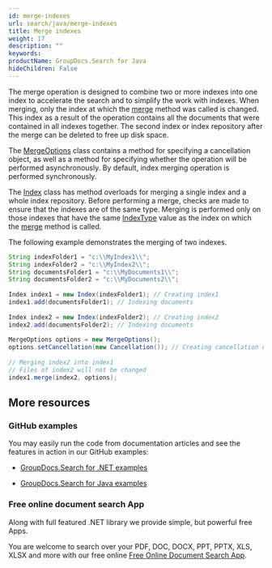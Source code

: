 ```yaml
---
id: merge-indexes
url: search/java/merge-indexes
title: Merge indexes
weight: 17
description: ""
keywords: 
productName: GroupDocs.Search for Java
hideChildren: False
---
```

The merge operation is designed to combine two or more indexes into one index to accelerate the search and to simplify the work with indexes. When merging, only the index at which the [merge](https://apireference.groupdocs.com/search/java/com.groupdocs.search/Index#merge(com.groupdocs.search.Index,%20com.groupdocs.search.options.MergeOptions)) method was called is changed. This index as a result of the operation contains all the documents that were contained in all indexes together. The second index or index repository after the merge can be deleted to free up disk space.

The [MergeOptions](https://apireference.groupdocs.com/search/java/com.groupdocs.search.options/MergeOptions) class contains a method for specifying a cancellation object, as well as a method for specifying whether the operation will be performed asynchronously. By default, index merging operation is performed synchronously.

The [Index](https://apireference.groupdocs.com/search/java/com.groupdocs.search/Index) class has method overloads for merging a single index and a whole index repository. Before performing a merge, checks are made to ensure that the indexes are of the same type. Merging is performed only on those indexes that have the same [IndexType](https://apireference.groupdocs.com/search/java/com.groupdocs.search.options/IndexType) value as the index on which the [merge](https://apireference.groupdocs.com/search/java/com.groupdocs.search/Index#merge(com.groupdocs.search.Index,%20com.groupdocs.search.options.MergeOptions)) method is called.

The following example demonstrates the merging of two indexes.



```java
String indexFolder1 = "c:\\MyIndex1\\";
String indexFolder2 = "c:\\MyIndex2\\";
String documentsFolder1 = "c:\\MyDocuments1\\";
String documentsFolder2 = "c:\\MyDocuments2\\";
 
Index index1 = new Index(indexFolder1); // Creating index1
index1.add(documentsFolder1); // Indexing documents
 
Index index2 = new Index(indexFolder2); // Creating index2
index2.add(documentsFolder2); // Indexing documents
 
MergeOptions options = new MergeOptions();
options.setCancellation(new Cancellation()); // Creating cancellation object to be able to cancel the oparation
 
// Merging index2 into index1
// Files of index2 will not be changed
index1.merge(index2, options);
```

## More resources

### GitHub examples

You may easily run the code from documentation articles and see the features in action in our GitHub examples:

*   [GroupDocs.Search for .NET examples](https://github.com/groupdocs-search/GroupDocs.Search-for-.NET)
    
*   [GroupDocs.Search for Java examples](https://github.com/groupdocs-search/GroupDocs.Search-for-Java)
    

### Free online document search App

Along with full featured .NET library we provide simple, but powerful free Apps.

You are welcome to search over your PDF, DOC, DOCX, PPT, PPTX, XLS, XLSX and more with our free online [Free Online Document Search App](https://products.groupdocs.app/search).
